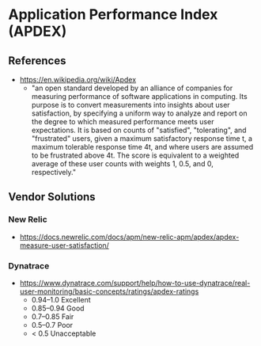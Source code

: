 
# Application Performance Index (APDEX)

## References

- https://en.wikipedia.org/wiki/Apdex
  + "an open standard developed by an alliance of companies for measuring performance of software applications in
    computing. Its purpose is to convert measurements into insights about user satisfaction, by specifying a uniform way
    to analyze and report on the degree to which measured performance meets user expectations. It is based on counts of
    "satisfied", "tolerating", and "frustrated" users, given a maximum satisfactory response time t, a maximum tolerable
    response time 4t, and where users are assumed to be frustrated above 4t. The score is equivalent to a weighted
    average of these user counts with weights 1, 0.5, and 0, respectively."


## Vendor Solutions

### New Relic
- https://docs.newrelic.com/docs/apm/new-relic-apm/apdex/apdex-measure-user-satisfaction/


### Dynatrace 
- https://www.dynatrace.com/support/help/how-to-use-dynatrace/real-user-monitoring/basic-concepts/ratings/apdex-ratings
  + 0.94–1.0	Excellent
  + 0.85–0.94	Good
  + 0.7–0.85	Fair
  + 0.5–0.7	Poor
  + < 0.5	Unacceptable



